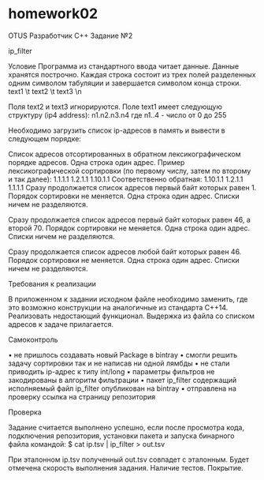 # homework02
OTUS Разработчик C++ Задание №2

ip_filter

Условие
Программа из стандартного ввода читает данные. Данные хранятся построчно. Каждая строка состоит из трех полей разделенных одним
символом табуляции и завершается символом конца строки.
text1 \t text2 \t text3 \n

Поля text2 и text3 игнорируются. Поле text1 имеет следующую структуру (ip4 address):
n1.n2.n3.n4
где n1..4 - число от 0 до 255

Необходимо загрузить список ip-адресов в память и вывести в следующем порядке:

Список адресов отсортированных в обратном лексикографическом порядке адресов. Одна строка один адрес.
Пример лексикографической сортировки (по первому числу, затем по второму и так далее):
1.1.1.1
1.2.1.1
1.10.1.1
Соответственно обратная:
1.10.1.1
1.2.1.1
1.1.1.1
Сразу продолжается список адресов первый байт которых равен 1.
Порядок сортировки не меняется. Одна строка один адрес. Списки ничем не разделяются.

Сразу продолжается список адресов первый байт которых равен 46, а второй 70. 
Порядок сортировки не меняется. Одна строка один адрес. Списки ничем не разделяются.

Сразу продолжается список адресов любой байт которых равен 46.
Порядок сортировки не меняется. Одна строка один адрес. Списки ничем не разделяются.


Требования к реализации

В приложенном к задании исходном файле необходимо заменить, где это возможно конструкции на аналогичные из стандарта С++14.
Реализовать недостающий функционал.
Выдержка из файла со списком адресов к задаче прилагается.

Самоконтроль

• не пришлось создавать новый Package в bintray
• смогли решить задачу сортировки так и не написав ни одной лямбды
• не стали приводить ip-адрес к типу int/long
• параметры фильтров не закодированы в алгоритм фильтрации
• пакет ip_filter содержащий исполняемый файл ip_filter опубликован на bintray
• отправлена на проверку ссылка на страницу репозитория

Проверка

Задание считается выполнено успешно, если после просмотра кода,
подключения репозитория, установки пакета и запуска бинарного файла
командой:
$ cat ip.tsv | ip_filter > out.tsv

При эталонном ip.tsv полученный out.tsv совпадет с эталонным.
Будет отмечена скорость выполнения задания. Наличие тестов. Покрытие.
